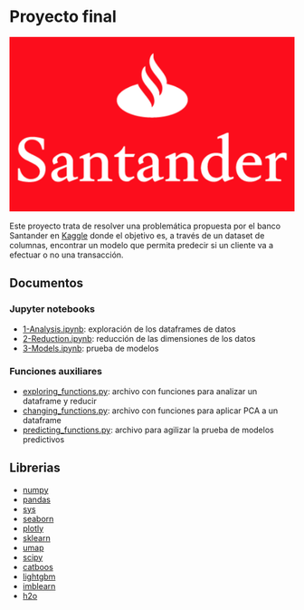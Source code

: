 # Proyecto final

<dl>
    <center>
        <img src="./images/santander_logo.png" 
        alt="Banco Santander logo">   
    </center>
</dl>


Este proyecto trata de resolver una problemática propuesta por el banco Santander en [Kaggle](https://www.kaggle.com/c/santander-customer-transaction-prediction/overview/description) donde el objetivo es, a través de un dataset de columnas, encontrar un modelo que permita predecir si un cliente va a efectuar o no una transacción.

## Documentos
### Jupyter notebooks
* [1-Analysis.ipynb](https://github.com/rodrigogalan/Proyecto_final/blob/main/1-Analysis.ipynb): exploración de los dataframes de datos
* [2-Reduction.ipynb](https://github.com/rodrigogalan/Proyecto_final/blob/main/2-Reduction.ipynb): reducción de las dimensiones de los datos
* [3-Models.ipynb](https://github.com/rodrigogalan/Proyecto_final/blob/main/3-Models.ipynb): prueba de modelos

### Funciones auxiliares
* [exploring_functions.py](https://github.com/rodrigogalan/Proyecto_final/blob/main/src/chaging_functions.py): archivo con funciones para analizar un dataframe y reducir 
* [changing_functions.py](https://github.com/rodrigogalan/Proyecto_final/blob/main/src/chaging_functions.py): archivo con funciones para aplicar PCA a un dataframe
* [predicting_functions.py](https://github.com/rodrigogalan/Proyecto_final/blob/main/src/chaging_functions.py): archivo para agilizar la prueba de modelos predictivos

## Librerias
* [numpy](https://numpy.org/doc/1.22/)
* [pandas](https://pandas.pydata.org/pandas-docs/stable/) 
* [sys](https://docs.python.org/3/library/sys.html)
* [seaborn](https://seaborn.pydata.org/)
* [plotly](https://plotly.com/python/)
* [sklearn](https://www.kite.com/python/docs/sklearn)
* [umap](https://umap-learn.readthedocs.io/en/latest/)
* [scipy](https://docs.scipy.org/doc/scipy/)
* [catboos](https://catboost.ai/en/docs/)
* [lightgbm](https://lightgbm.readthedocs.io/en/latest/Python-API.html)
* [imblearn](https://scikit-learn.org/stable/)
* [h2o](https://docs.h2o.ai/h2o/latest-stable/h2o-py/docs/intro.html)